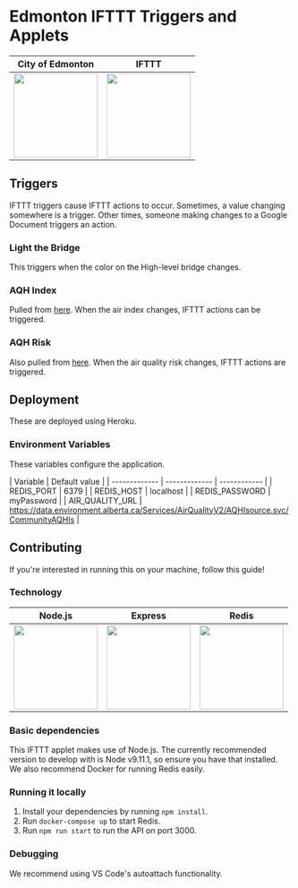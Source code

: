 # Edmonton IFTTT Triggers and Applets

| City of Edmonton  | IFTTT |
| ------------- | ------------- |
| <img src="https://i.imgur.com/DQtFLdv.png" height="150"/>  | <img src="https://i.imgur.com/kVKOYiQ.png" height="150"/>  |

## Triggers
IFTTT triggers cause IFTTT actions to occur. Sometimes, a value changing somewhere is a trigger. Other times, someone making changes to a Google Document triggers an action.

### Light the Bridge
This triggers when the color on the High-level bridge changes.

### AQH Index
Pulled from [here](http://data.environment.alberta.ca/Services/AirQualityV2/AQHIsource.svc/CommunityAQHIs(67)). When the air index changes, IFTTT actions can be triggered.

### AQH Risk
Also pulled from [here](http://data.environment.alberta.ca/Services/AirQualityV2/AQHIsource.svc/CommunityAQHIs(67)). When the air quality risk changes, IFTTT actions are triggered.

## Deployment
These are deployed using Heroku.

### Environment Variables
These variables configure the application.

| Variable | Default value |
| ------------- | ------------- | ------------ |
| REDIS_PORT | 6379 |
| REDIS_HOST | localhost |
| REDIS_PASSWORD | myPassword |
| AIR_QUALITY_URL | https://data.environment.alberta.ca/Services/AirQualityV2/AQHIsource.svc/CommunityAQHIs |

## Contributing
If you're interested in running this on your machine, follow this guide!

### Technology
| Node.js  | Express | Redis |
| ------------- | ------------- | ------------ |
| <img src="https://i.imgur.com/yw49mjp.png" height="150"/>  | <img src="https://i.imgur.com/CucU5nR.png" height="150"/>  | <img src="https://i.imgur.com/FCLDdj6.png" height="150"/> |

### Basic dependencies
This IFTTT applet makes use of Node.js. The currently recommended version to develop with is Node v9.11.1, so ensure you have that installed. We also recommend Docker for running Redis easily.

### Running it locally
1. Install your dependencies by running `npm install`.
1. Run `docker-compose up` to start Redis.
1. Run `npm run start` to run the API on port 3000.

### Debugging
We recommend using VS Code's autoattach functionality.

